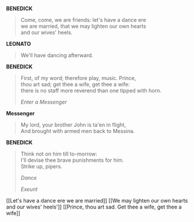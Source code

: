 **BENEDICK**

> Come, come, we are friends: let's have a dance ere  
> we are married, that we may lighten our own hearts  
> and our wives' heels.  

**LEONATO**

> We'll have dancing afterward.  

**BENEDICK**

> First, of my word; therefore play, music. Prince,  
> thou art sad; get thee a wife, get thee a wife:  
> there is no staff more reverend than one tipped with horn.  
> 
> _Enter a Messenger_

**Messenger**

> My lord, your brother John is ta'en in flight,  
> And brought with armed men back to Messina.  

**BENEDICK**

> Think not on him till to-morrow:  
> I'll devise thee brave punishments for him.  
> Strike up, pipers.  
> 
> _Dance_
> 
> _Exeunt_

[[Let's have a dance ere we are married]]
[[We may lighten our own hearts and our wives' heels']]
[[Prince, thou art sad. Get thee a wife, get thee a wife]]